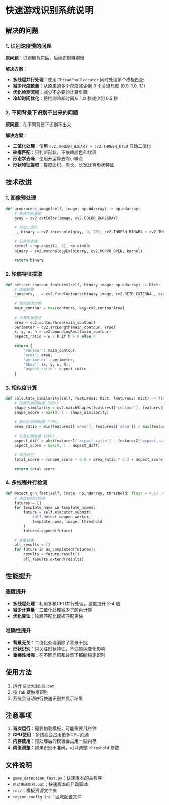 # 快速游戏识别系统说明

## 解决的问题

### 1. 识别速度慢的问题
**原问题**：识别到背包后，后续识别特别慢

**解决方案**：
- **多线程并行处理**：使用 `ThreadPoolExecutor` 同时处理多个模板匹配
- **减少尺度数量**：从原来的多个尺度减少到 3 个关键尺度 (0.9, 1.0, 1.1)
- **优化检测流程**：减少不必要的计算步骤
- **冷却时间优化**：将检测冷却时间从 1.0 秒减少到 0.5 秒

### 2. 不同背景下识别不出来的问题
**原问题**：在不同背景下识别不出来

**解决方案**：
- **二值化处理**：使用 `cv2.THRESH_BINARY + cv2.THRESH_OTSU` 自动二值化
- **轮廓匹配**：只判断形状，不依赖颜色和纹理
- **形态学去噪**：使用开运算去除小噪点
- **形状特征提取**：提取面积、周长、长宽比等形状特征

## 技术改进

### 1. 图像预处理
```python
def preprocess_image(self, image: np.ndarray) -> np.ndarray:
    # 转换为灰度图
    gray = cv2.cvtColor(image, cv2.COLOR_BGR2GRAY)
    
    # 自动二值化
    _, binary = cv2.threshold(gray, 0, 255, cv2.THRESH_BINARY + cv2.THRESH_OTSU)
    
    # 形态学去噪
    kernel = np.ones((2, 2), np.uint8)
    binary = cv2.morphologyEx(binary, cv2.MORPH_OPEN, kernel)
    
    return binary
```

### 2. 轮廓特征提取
```python
def extract_contour_features(self, binary_image: np.ndarray) -> Dict:
    # 提取轮廓
    contours, _ = cv2.findContours(binary_image, cv2.RETR_EXTERNAL, cv2.CHAIN_APPROX_SIMPLE)
    
    # 找到最大轮廓
    main_contour = max(contours, key=cv2.contourArea)
    
    # 计算形状特征
    area = cv2.contourArea(main_contour)
    perimeter = cv2.arcLength(main_contour, True)
    x, y, w, h = cv2.boundingRect(main_contour)
    aspect_ratio = w / h if h > 0 else 0
    
    return {
        'contour': main_contour,
        'area': area,
        'perimeter': perimeter,
        'bbox': (x, y, w, h),
        'aspect_ratio': aspect_ratio
    }
```

### 3. 相似度计算
```python
def calculate_similarity(self, features1: Dict, features2: Dict) -> float:
    # 轮廓形状相似度 (60%)
    shape_similarity = cv2.matchShapes(features1['contour'], features2['contour'], cv2.CONTOURS_MATCH_I1, 0)
    shape_score = max(0, 1 - shape_similarity)
    
    # 面积比例相似度 (30%)
    area_ratio = min(features1['area'], features2['area']) / max(features1['area'], features2['area'])
    
    # 长宽比相似度 (10%)
    aspect_diff = abs(features1['aspect_ratio'] - features2['aspect_ratio'])
    aspect_score = max(0, 1 - aspect_diff)
    
    # 综合评分
    total_score = (shape_score * 0.6 + area_ratio * 0.3 + aspect_score * 0.1)
    
    return total_score
```

### 4. 多线程并行检测
```python
def detect_gun_fast(self, image: np.ndarray, threshold: float = 0.5) -> List[Dict]:
    # 多线程并行检测
    futures = []
    for template_name in template_names:
        future = self.executor.submit(
            self.detect_weapon_worker, 
            template_name, image, threshold
        )
        futures.append(future)
    
    # 收集结果
    all_results = []
    for future in as_completed(futures):
        results = future.result()
        all_results.extend(results)
```

## 性能提升

### 速度提升
- **多线程处理**：利用多核CPU并行处理，速度提升 2-4 倍
- **减少计算量**：二值化处理减少了颜色计算
- **优化算法**：轮廓匹配比模板匹配更快

### 准确性提升
- **背景无关**：二值化处理消除了背景干扰
- **形状识别**：只关注形状特征，不受颜色变化影响
- **鲁棒性增强**：在不同光照和背景下都能稳定识别

## 使用方法

1. 运行 `启动快速识别.bat`
2. 按 `Tab` 键触发识别
3. 系统会自动进行快速识别并显示结果

## 注意事项

1. **首次运行**：需要加载模板，可能需要几秒钟
2. **CPU使用**：多线程会占用更多CPU资源
3. **内存使用**：预处理后的模板会占用一些内存
4. **阈值调整**：如果识别不准确，可以调整 `threshold` 参数

## 文件说明

- `game_detection_fast.py`：快速版本的主程序
- `启动快速识别.bat`：快速版本的启动脚本
- `res/`：模板资源文件夹
- `region_config.ini`：区域配置文件 